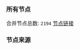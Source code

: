 ### 所有节点
合并节点总数: `2194`
[节点链接](https://raw.githubusercontent.com/rzhy1/11/master/sub/sub_merge_base64.txt)

### 节点来源